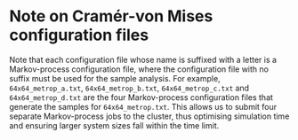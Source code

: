 # Note on Cramér-von Mises configuration files

Note that each configuration file whose name is suffixed with a letter is a Markov-process configuration file, where 
the configuration file with no suffix must be used for the sample analysis.  For example, `64x64_metrop_a.txt`, 
`64x64_metrop_b.txt`, `64x64_metrop_c.txt` and `64x64_metrop_d.txt` are the four Markov-process configuration files 
that generate the samples for `64x64_metrop.txt`.  This allows us to submit four separate Markov-process jobs to the 
cluster, thus optimising simulation time and ensuring larger system sizes fall within the time limit. 
